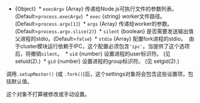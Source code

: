 <!-- YAML
added: v0.7.1
changes:
  - version: v6.4.0
    pr-url: https://github.com/nodejs/node/pull/7838
    description: The `stdio` option is supported now.
-->

* {Object}
  * `execArgv` {Array} 传递给Node.js可执行文件的参数列表。 (Default=`process.execArgv`)
  * `exec` {string} worker文件路径。 (Default=`process.argv[1]`)
  * `args` {Array} 传递给worker的参数。(Default=`process.argv.slice(2)`)
  * `silent` {boolean} 是否需要发送输出值父进程的stdio。(Default=`false`)
  * `stdio` {Array} 配置fork进程的stdio。  由于cluster模块运行依赖于IPC，这个配置必须包含`'ipc'`。当提供了这个选项后，将撤销`silent`。
  * `uid` {number} 设置进程的user标识符。 (见 setuid(2).)
  * `gid` {number} 设置进程的group标识符。 (见 setgid(2).)

调用`.setupMaster()` (或 `.fork()`)后，这个settings对象将会包含这些设置项，包括默认值。

这个对象不打算被修改或手动设置。
